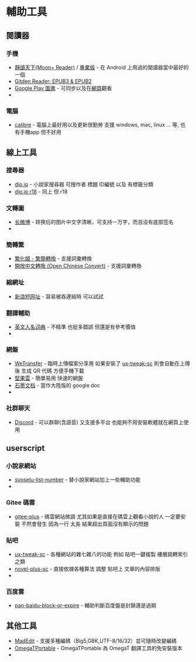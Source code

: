 # 輔助工具

## 閱讀器

### 手機

- [靜讀天下(Moon+ Reader)](https://play.google.com/store/apps/details?id=com.flyersoft.moonreader&hl=zh_TW) / [專業版](https://play.google.com/store/apps/details?id=com.flyersoft.moonreaderp&hl=zh_TW) - 在 Android 上用過的閱讀器當中最好的一個
- [Gitden Reader: EPUB3 & EPUB2](https://play.google.com/store/apps/details?id=com.gitden.epub.reader.app)
- [Google Play 圖書](https://play.google.com/store/apps/details?id=com.google.android.apps.books) - 可同步以及在[網頁](https://play.google.com/books/uploads)觀看
- 

### 電腦

- [calibre](https://calibre-ebook.com/download) - 電腦上最好用以及更新很勤勞 支援 windows, mac, linux ... 等, 也有手機app 但不好用

## 線上工具

### 搜尋器

- [dip.jp](https://narou.dip.jp/search.php?text=%E8%8F%B1%E5%BD%B1%E4%BB%A3%E7%90%86&novel=all&genre=all&new_genre=all&length=0&down=0&up=100) - 小說家搜尋器 可搜作者 標題 ID編號 以及 有標籤分類
- [dip.jp r18](https://narou18.dip.jp/search.php?text=%E8%8F%B1%E5%BD%B1%E4%BB%A3%E7%90%86&novel=all&genre=all&length=0&down=0&up=100) - 同上 但 r18

### 文轉圖

- [长微博](http://www.taichangle.com/) - 转换后的图片中文字清晰，可支持一万字，而且没有底部签名
- 

### 簡轉繁

- [繁化姬 - 繁簡轉換](http://zhconvert.org/) - 支援詞彙轉換
- [開放中文轉換 (Open Chinese Convert)](https://opencc.byvoid.com/) - 支援詞彙轉換

### 縮網址

- [新浪短网址](http://sina.lt/) - 容易被吞連結時 可以試試

### 翻譯輔助

- [英文人名词典](http://ename.dict.cn/) - 不精準 也挺多錯誤 但還是有參考價值
- 

### 網盤

- [WeTransfer](https://wetransfer.com/) - 臨時上傳檔案分享用 如果安裝了 [ux-tweak-sc](https://github.com/bluelovers/gm-user-scripts/blob/master/readme/ux-tweak-sc.md) 則會自動在上傳後 生成 QR 代碼 方便手機下載
- [堅果雲](https://www.jianguoyun.com) - 簡單易用 快速的網盤
- [石墨文档](https://shimo.im/dashboard/updated) - 當作大陸版的 google doc
- 

### 社群聊天

- [Discord](https://discordapp.com/channels/@me) - 可以群聊(含語音) 又支援多平台 也能夠不用安裝軟體就在網頁上使用

## userscript

### 小說家網站

- [syosetu-list-number](https://github.com/bluelovers/gm-user-scripts/blob/master/readme/syosetu-list-number.md) - 替小說家網站加上一些輔助功能
- 

### Gitee 碼雲

- [gitee-plus](https://github.com/bluelovers/gm-user-scripts/blob/master/readme/gitee-plus.md) - 碼雲網站微調 尤其如果是直接在碼雲上觀看小說的人 一定要安裝 不然會發生 因為一行 太長 結果超出頁面沒有顯示的問題

### 貼吧

- [ux-tweak-sc](https://github.com/bluelovers/gm-user-scripts/blob/master/readme/ux-tweak-sc.md) - 各種網站的雜七雜八的功能 例如 貼吧一鍵複製 樓層跳轉索引之類
- [novel-plus-sc](https://github.com/bluelovers/gm-user-scripts/blob/master/readme/novel-plus-sc.md) - 直接依據各種算法 調整 貼吧上 文章的內容排版
- 

### 百度雲

- [pan-baidu-block-or-expire](https://github.com/bluelovers/gm-user-scripts/blob/master/readme/pan-baidu-block-or-expire.md) - 輔助判斷百度盤是封鎖還是過期

## 其他工具

- [MadEdit](tool/MadEdit.md) - 支援多種編碼（Big5,GBK,UTF-8/16/32）並可隨時改變編碼
- [OmegaTPortable](https://github.com/bluelazy/OmegaTPortable) - OmegaTPortable 為 OmegaT 翻譯工具的免安裝版本
- 

